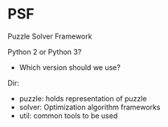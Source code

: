 # PSF
Puzzle Solver Framework


Python 2 or Python 3?
- Which version should we use?

Dir:
- puzzle: holds representation of puzzle
- solver: Optimization algorithm frameworks
- util: common tools to be used